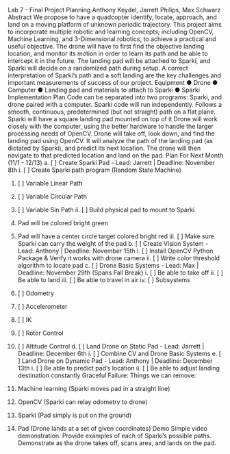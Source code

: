 Lab   7   -   Final   Project   Planning Anthony   Keydel,   Jarrett   Philips,   Max   Schwarz
 Abstract
We   propose   to   have   a   quadcopter   identify,   locate,   approach,   and   land   on   a   moving   platform   of unknown   periodic   trajectory.      This   project   aims   to   incorporate   multiple   robotic   and   learning concepts;   including   OpenCV,   Machine   Learning,   and   3-Dimensional   robotics,   to   achieve   a practical   and   useful   objective.   The   drone   will   have   to   first   find   the   objective   landing   location, and   monitor   its   motion   in   order   to   learn   its   path   and   be   able   to   intercept   it   in   the   future.   The landing   pad   will   be   attached   to   Sparki,   and   Sparki   will   decide   on   a   randomized   path   during   setup. A   correct   interpretation   of   Sparki’s   path   and   a   soft   landing   are   the   key   challenges   and   important measurements   of   success   of   our   project.
Equipment
● Drone
● Computer
● Landing   pad   and   materials   to   attach   to   Sparki
● Sparki
Implementation   Plan
Code   can   be   separated   into   two   programs:   Sparki,   and   drone   paired   with   a   computer.
Sparki   code   will   run   independently.
Follows   a   smooth,   continuous,   predetermined   (but   not   straight)   path   on   a   flat   plane. Sparki   will   have   a   square   landing   pad   mounted   on   top   of   it
Drone   will   work   closely   with   the   computer,   using   the   better   hardware   to   handle   the   larger processing   needs   of   OpenCV.
Drone   will   take   off,   look   down,   and   find   the   landing   pad   using   OpenCV.   It   will   analyze the   path   of   the   landing   pad   (as   dictated   by   Sparki),   and   predict   its   next   location.   The drone   will   then   navigate   to   that   predicted   location   and   land   on   the   pad.
Plan   For   Next   Month   (11/1   -   12/13)
a. [   ]   Create   Sparki   Pad   -   Lead:   Jarrett   |   Deadline:   November   8th
i. [   ]   Create   Sparki   path   program   (Random   State   Machine)
1. [   ]   Variable   Linear   Path
2. [   ]   Variable   Circular   Path
3. [   ]   Variable   Sin   Path
ii. [   ]   Build   physical   pad   to   mount   to   Sparki
   
1. Pad   will   be   colored   bright   green
2. Pad   will   have   a   center   circle   target   colored   bright   red
iii. [   ]   Make   sure   Sparki   can   carry   the   weight   of   the   pad
b. [   ]   Create   Vision   System   -   Lead:   Anthony   |   Deadline:   November   15th
i. [   ]   Install   OpenCV   Python   Package   &   Verify   it   works   with   drone   camera
ii. [   ]   Write   color   threshold   algorithm   to   locate   pad
c. [   ]   Drone   Basic   Systems   -   Lead:   Max   |   Deadline:   November   29th   (Spans   Fall   Break)
i. [   ]   Be   able   to   take   off
ii. [   ]   Be   able   to   land
iii. [   ]   Be   able   to   travel   in   air
iv. [   ]   Subsystems
1. [   ]   Odometry
2. [   ]   Accelerometer
3. [   ]   IK
4. [   ]   Rotor   Control
5. [   ]   Altitude   Control
d. [   ]   Land   Drone   on   Static   Pad   -   Lead:   Jarrett   |   Deadline:   December   6th
i. [   ]   Combine   CV   and   Drone   Basic   Systems
e. [   ]   Land   Drone   on   Dynamic   Pad   -   Lead:   Anthony   |   Deadline:   December   13th
i. [   ]   Be   able   to   predict   pad’s   location
ii. [   ]   Be   able   to   adjust   landing   destination   constantly
Graceful   Failure: Things   we   can   remove:
1. Machine   learning   (Sparki   moves   pad   in   a   straight   line)
2. OpenCV   (Sparki   can   relay   odometry   to   drone)
3. Sparki   (Pad   simply   is   put   on   the   ground)
4. Pad   (Drone   lands   at   a   set   of   given   coordinates)
Demo
Simple   video   demonstration.      Provide   examples   of   each   of   Sparki’s   possible   paths.   Demonstrate as   the   drone   takes   off,   scans   area,   and   lands   on   the   pad.
